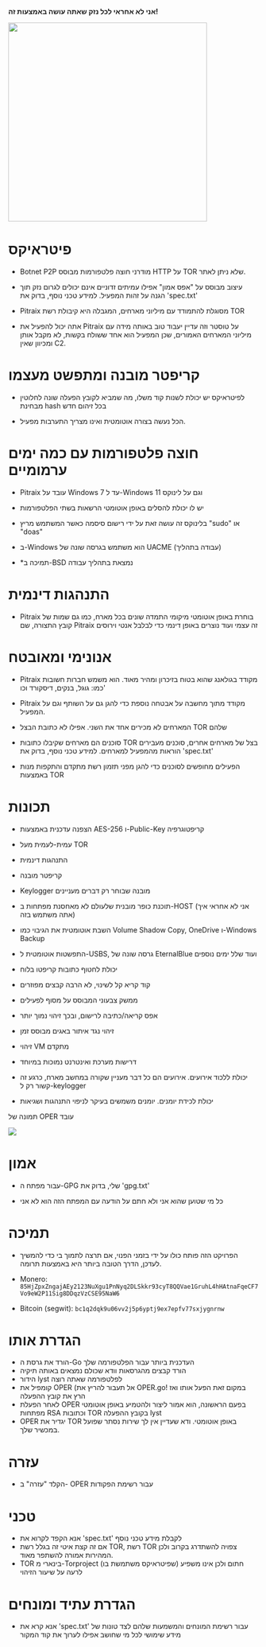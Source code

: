 **אני לא אחראי לכל נזק שאתה עושה באמצעות זה!**

<img src="https://i.ibb.co/nM06FQM/pitraix.png" width=400 height=400></img>

# פיטראיקס
- Botnet P2P מודרני חוצה פלטפורמות מבוסס HTTP על TOR שלא ניתן לאתר.

- עיצוב מבוסס על "אפס אמון" אפילו עמיתים זדוניים אינם יכולים לגרום נזק תוך הגנה על זהות המפעיל. למידע טכני נוסף, בדוק את 'spec.txt'

- Pitraix מסוגלת להתמודד עם מיליוני מארחים, המגבלה היא קיבולת רשת TOR

- אתה יכול להפעיל את Pitraix על טוסטר וזה עדיין יעבוד טוב באותה מידה עם מיליוני המארחים האמורים, שכן המפעיל הוא אחד ששולח בקשות, לא מקבל אותן ומכיוון שאין C2.


# קריפטר מובנה ומתפשט מעצמו
- לפיטראיקס יש יכולת לשנות קוד משלו, מה שמביא לקובץ הפעלה שונה לחלוטין מבחינת hash בכל זיהום חדש

- הכל נעשה בצורה אוטומטית ואינו מצריך התערבות מפעיל.


# חוצה פלטפורמות עם כמה ימים ערמומיים
- Pitraix עובד על Windows 7 עד ל-Windows 11 וגם על לינוקס

- יש לו יכולת להסלים באופן אוטומטי הרשאות בשתי הפלטפורמות

- בלינוקס זה עושה זאת על ידי רישום סיסמה כאשר המשתמש מריץ "sudo" או "doas"

- ב-Windows הוא משתמש בגרסה שונה של UACME (עבודה בתהליך)

- *תמיכה ב-BSD נמצאת בתהליך עבודה


# התנהגות דינמית
- Pitraix בוחרת באופן אוטומטי מיקומי התמדה שונים בכל מארח, כמו גם שמות של קובץ התצורה, שם Pitraix זה עצמי ועוד נוצרים באופן דינמי כדי לבלבל אנטי וירוסים


# אנונימי ומאובטח
- Pitraix מקודד בגולאנג שהוא בטוח בזיכרון ומהיר מאוד. הוא משמש חברות חשובות כמו: גוגל, בנקים, דיסקורד וכו'

- Pitraix מקודד מתוך מחשבה על אבטחה נוספת כדי להגן גם על השותף וגם על המפעיל.

- המארחים לא מכירים אחד את השני. אפילו לא כתובת הבצל TOR שלהם

- סוכנים הם מארחים שקיבלו כתובות TOR בצל של מארחים אחרים, סוכנים מעבירים הוראות מהמפעיל למארחים. למידע טכני נוסף, בדוק את 'spec.txt'

- הפעילים מחופשים לסוכנים כדי להגן מפני תזמון רשת מתקדם והתקפות מנות באמצעות TOR


# תכונות
- הצפנה עדכנית באמצעות AES-256 ו-Public-Key קריפטוגרפיה

- עמית-לעמית מעל TOR

- התנהגות דינמית

- קריפטר מובנה

- Keylogger מובנה שבוחר רק דברים מעניינים

- תוכנת כופר מובנית שלעולם לא מאחסנת מפתחות ב-HOST (אני לא אחראי איך אתה משתמש בזה)

- השבת אוטומטית את הגיבוי כמו Volume Shadow Copy, OneDrive ו-Windows Backup

- התפשטות אוטומטית ל-USBS, גרסה שונה של EternalBlue ועוד שלל ימים נוספים

- יכולת לחטוף כתובות קריפטו בלוח

- קוד קריא קל לשינוי, לא הרבה קבצים מפוזרים

- ממשק צבעוני המבוסס על מסוף לפעילים

- אפס קריאה/כתיבה לרישום, ובכך זיהוי נמוך יותר

- זיהוי נגד איתור באגים מבוסס זמן

- זיהוי VM מתקדם

- דרישות מערכת ואינטרנט נמוכות במיוחד

- יכולת ללכוד אירועים. אירועים הם כל דבר מעניין שקורה במחשב מארח, כרגע זה קשור רק ל-keylogger

- יכולת לכידת יומנים. יומנים משמשים בעיקר לניפוי התנהגות ושגיאות

תמונה של OPER עובד

<img src="https://i.ibb.co/RCBW7NG/image.png"></img>

# אמון
- עבור מפתח ה-GPG שלי, בדוק את 'gpg.txt'

- כל מי שטוען שהוא אני ולא חתם על הודעה עם המפתח הזה הוא לא אני


# תמיכה
- הפרויקט הזה פותח כולו על ידי בזמני הפנוי, אם תרצה לתמוך בי כדי להמשיך לעדכן, הדרך הטובה ביותר היא באמצעות תרומה.

- Monero: `85HjZpxZngajAEy2123NuXgu1PnNyq2DLSkkr93cyT8QQVae1GruhL4hHAtnaFqeCF7Vo9eW2P11Sig8DDqzVzCSE95NaW6`

- Bitcoin (segwit): `bc1q2dqk9u06vv2j5p6yptj9ex7epfv77sxjygnrnw`



# הגדרת אותו
- הורד את גרסת ה-Go העדכנית ביותר עבור הפלטפורמה שלך
- הורד קבצים מהגרסאות וודא שכולם נמצאים באותה תיקיה
- הידור lyst לפלטפורמה שאתה רוצה
- קומפיל את OPER (אל תעבור להריץ את OPER.go! במקום זאת הפעל אותו ואז הרץ את קובץ ההפעלה
- לאחר הפעלת OPER בפעם הראשונה, הוא אמור ליצור ולהטמיע באופן אוטומטי מפתחות RSA וכתובות TOR בקובץ ההפעלה lyst
- OPER יגדיר את TOR באופן אוטומטי. ודא שעדיין אין לך שירות נסתר שפועל במכשיר שלך.


# עזרה
- הקלד "עזרה" ב- OPER עבור רשימת הפקודות


# טכני
- אנא הקפד לקרוא את 'spec.txt' לקבלת מידע טכני נוסף
- אם זה קצת איטי זה בגלל רשת TOR, רשת TOR צפויה להשתדרג בקרוב ולכן המהירות אמורה להשתפר מאוד.
- TOR בינארי מ-Torproject (שפיטראיקס משתמשת בו) חתום ולכן אינו משפיע לרעה על שיעור הזיהוי

# הגדרת עתיד ומונחים
- אנא קרא את 'spec.txt' עבור רשימת המונחים והמשמעות שלהם לצד טונות של מידע שימושי לכל מי שחושב אפילו לערוך את קוד המקור

